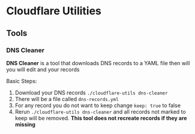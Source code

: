 # Cloudflare Utilities

## Tools

### DNS Cleaner

**DNS Cleaner** is a tool that downloads DNS records to a YAML file then will you will edit and your records
 
Basic Steps:

1. Download your DNS records `./cloudflare-utils dns-cleaner`
2. There will be a file called `dns-records.yml`
3. For any record you do not want to keep change `keep: true` to false
4. Rerun `./cloudflare-utils dns-cleaner` and all records not marked to keep will be removed. **This tool does not recreate records if they are missing**


